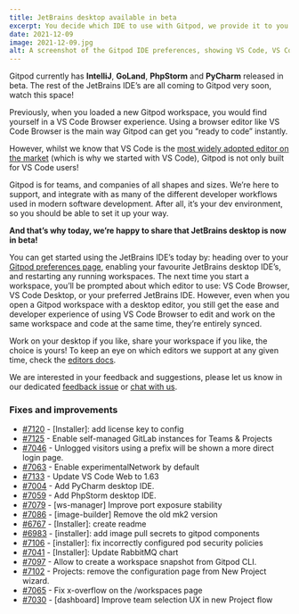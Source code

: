 ```yaml
---
title: JetBrains desktop available in beta
excerpt: You decide which IDE to use with Gitpod, we provide it to you.
date: 2021-12-09
image: 2021-12-09.jpg
alt: A screenshot of the Gitpod IDE preferences, showing VS Code, VS Code Insiders, IntelliJ, GoLand, PyCharm
---
```


<script>
  import Contributors from "$lib/components/changelog/contributors.svelte";
</script>

Gitpod currently has **IntelliJ**, **GoLand**, **PhpStorm** and **PyCharm** released in beta. The rest of the JetBrains IDE’s are all coming to Gitpod very soon, watch this space!

Previously, when you loaded a new Gitpod workspace, you would find yourself in a VS Code Browser experience. Using a browser editor like VS Code Browser is the main way Gitpod can get you “ready to code” instantly.

However, whilst we know that VS Code is the [most widely adopted editor on the market](https://insights.stackoverflow.com/survey/2021#section-most-popular-technologies-integrated-development-environment) (which is why we started with VS Code), Gitpod is not only built for VS Code users!

Gitpod is for teams, and companies of all shapes and sizes. We’re here to support, and integrate with as many of the different developer workflows used in modern software development. After all, it’s your dev environment, so you should be able to set it up your way.

**And that’s why today, we’re happy to share that JetBrains desktop is now in beta!**

You can get started using the JetBrains IDE’s today by: heading over to your [Gitpod preferences page](https://gitpod.io/preferences), enabling your favourite JetBrains desktop IDE’s, and restarting any running workspaces. The next time you start a workspace, you’ll be prompted about which editor to use: VS Code Browser, VS Code Desktop, or your preferred JetBrains IDE. However, even when you open a Gitpod workspace with a desktop editor, you still get the ease and developer experience of using VS Code Browser to edit and work on the same workspace and code at the same time, they’re entirely synced.

Work on your desktop if you like, share your workspace if you like, the choice is yours! To keep an eye on which editors we support at any given time, check the [editors docs](https://www.gitpod.io/docs/editors).

We are interested in your feedback and suggestions, please let us know in our dedicated [feedback issue](https://github.com/gitpod-io/gitpod/issues/6576) or [chat with us](https://www.gitpod.io/chat).

<p><Contributors usernames="corneliusludmann,atduarte,akosyakov,loujaybee,filiptronicek" /></p>

### Fixes and improvements

- [#7120](https://github.com/gitpod-io/gitpod/pull/7120) - [Installer]: add license key to config <Contributors usernames="MrSimonEmms,geropl,princerachit" />
- [#7125](https://github.com/gitpod-io/gitpod/pull/7125) - Enable self-managed GitLab instances for Teams & Projects <Contributors usernames="AlexTugarev,gtsiolis,laushinka" />
- [#7046](https://github.com/gitpod-io/gitpod/pull/7046) - Unlogged visitors using a prefix will be shown a more direct login page. <Contributors usernames="Foge9627,geropl,jankeromnes,jldec,laushinka,svenefftinge" />
- [#7063](https://github.com/gitpod-io/gitpod/pull/7063) - Enable experimentalNetwork by default <Contributors usernames="aledbf,csweichel,geropl,shaal" />
- [#7133](https://github.com/gitpod-io/gitpod/pull/7133) - Update VS Code Web to 1.63 <Contributors usernames="akosyakov,jeanp413" />
- [#7004](https://github.com/gitpod-io/gitpod/pull/7004) - Add PyCharm desktop IDE. <Contributors usernames="akosyakov,corneliusludmann,csweichel" />
- [#7059](https://github.com/gitpod-io/gitpod/pull/7059) - Add PhpStorm desktop IDE. <Contributors usernames="MrSimonEmms,akosyakov,corneliusludmann" />
- [#7079](https://github.com/gitpod-io/gitpod/pull/7079) - [ws-manager] Improve port exposure stability <Contributors usernames="csweichel,iQQBot" />
- [#7086](https://github.com/gitpod-io/gitpod/pull/7086) - [image-builder] Remove the old mk2 version <Contributors usernames="aledbf,csweichel" />
- [#6767](https://github.com/gitpod-io/gitpod/pull/6767) - [Installer]: create readme <Contributors usernames="MrSimonEmms,csweichel,kylos101,princerachit" />
- [#6983](https://github.com/gitpod-io/gitpod/pull/6983) - [installer]: add image pull secrets to gitpod components <Contributors usernames="MrSimonEmms,csweichel,geropl" />
- [#7106](https://github.com/gitpod-io/gitpod/pull/7106) - [installer]: fix incorrectly configured pod security policies <Contributors usernames="MrSimonEmms,aledbf,geropl,kylos101" />
- [#7041](https://github.com/gitpod-io/gitpod/pull/7041) - [Installer]: Update RabbitMQ chart <Contributors usernames="MrSimonEmms,princerachit" />
- [#7097](https://github.com/gitpod-io/gitpod/pull/7097) - Allow to create a workspace snapshot from Gitpod CLI. <Contributors usernames="akosyakov,geropl,iQQBot" />
- [#7102](https://github.com/gitpod-io/gitpod/pull/7102) - Projects: remove the configuration page from New Project wizard. <Contributors usernames="AlexTugarev,jankeromnes,jldec" />
- [#7065](https://github.com/gitpod-io/gitpod/pull/7065) - Fix x-overflow on the /workspaces page <Contributors usernames="bigint,filiptronicek,gtsiolis,jankeromnes,krystofex,laushinka" />
- [#7030](https://github.com/gitpod-io/gitpod/pull/7030) - [dashboard] Improve team selection UX in new Project flow <Contributors usernames="jankeromnes,jldec" />
